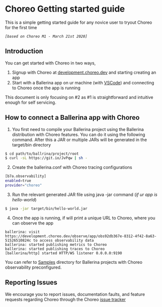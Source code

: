 # Choreo Getting started guide
This is a simple getting started guide for any novice user to tryout Choreo for the first time

*`[based on Choreo M1 - March 21st 2020]`*

## Introduction
You can get started with Choreo in two ways,

1. Signup with Choreo at [development.choreo.dev](https://development.choreo.dev) and starting creating an app
2. Start with a Ballerina app on ur machine (with [VSCode](https://ballerina.io/v1-1/learn/vscode-plugin/)) and connecting to Choreo once the app is running

This document is only focusing on #2 as #1 is straightforward and intuitive enough for self servicing.

## How to connect a Ballerina app with Choreo

1. You first need to compile your Ballerina project using the Ballerina distribution with Choreo features. You can do it using the following command. After this a JAR or multiple JARs will be generated in the target/bin directory

```bash
$ cd path/to/ballrina/project/root
$ curl -sL https://git.io/JvPqw | sh -
```

2. Create the ballerina.conf with Choreo tracing configurations

```bash
[b7a.observability]
enabled=true
provider="choreo"
```

3. Run the relevant generated JAR file using java -jar command (*if ur app is hello-world*)

```bash
$ java -jar target/bin/hello-world.jar
```

4. Once the app is running, if will print a unique URL to Choreo, where you can observe the app

```logs
ballerina: visit https://development.choreo.dev/observe/app/obs92db367e-8312-4f42-8a63-51526510824c to access observability data
ballerina: started publishing metrics to Choreo
ballerina: started publishing traces to Choreo
[ballerina/http] started HTTP/WS listener 0.0.0.0:9190
```

You can refer to [Samples](/samples) directory for Ballerina projects with Choreo observability preconfigured.

## Reporting Issues
We encourage you to report issues, documentation faults, and feature requests regarding Choreo through the Choreo [issue tracker](https://github.com/wso2/choreo-docs/issues)
